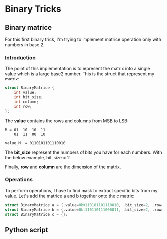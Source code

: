 # Binary Tricks 


## Binary matrice
For this first binary trick, I'm trying to implement matrice operation only with numbers in base 2. 
### Introduction
The point of this implementation is to represent the matrix into a single value which is a large base2 number.
This is the struct that represent my matrix: 
```c
struct BinaryMatrice {
    int value;
    int bit_size;
    int column;
    int row;
};
```
The **value** contains the rows and columns from MSB to LSB:
```
M = 01  10  10  11
    01  11  00  10 

value_M  = 0110101101110010
```
The **bit_size** represent the numbers of bits you have for each numbers. With the below example, bit_size = 2.

Finally, **row** and **column** are the dimension of the matrix.

### Operations

To perform operations, I have to find mask to extract specific bits from my value. 
Let's add the matrice a and b together onto the c matrix:
```c
struct BinaryMatrice a = {.value=0b0110101101110010, .bit_size=2, .row=2, .column=4};
struct BinaryMatrice b = {.value=0b1110110111000011, .bit_size=2, .row=2, .column=4};
struct BinaryMatrice c = {};
```

## Python script


